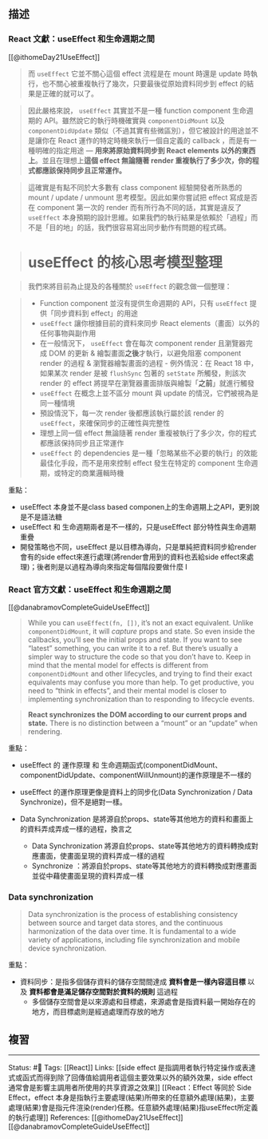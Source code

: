 ## 描述

### React 文獻：useEffect 和生命週期之間
[[@ithomeDay21UseEffect]]

> 而 `useEffect` 它並不關心這個 effect 流程是在 mount 時還是 update 時執行，也不關心被重複執行了幾次，只要最後從原始資料同步到 effect 的結果是正確的就可以了。

> 因此嚴格來說， `useEffect` 其實並不是一種 function component 生命週期的 API。雖然說它的執行時機確實與 `componentDidMount` 以及 `componentDidUpdate` 類似（不過其實有些微區別），但它被設計的用途並不是讓你在 React 運作的特定時機來執行一個自定義的 callback ，而是有一種明確的指定用途 — **用來將原始資料同步到 React elements 以外的東西上**。並且在理想上**這個 effect 無論隨著 render 重複執行了多少次，你的程式都應該保持同步且正常運作。**

> 這確實是有點不同於大多數有 class component 經驗開發者所熟悉的 mount / update / unmount 思考模型。因此如果你嘗試把 effect 寫成是否在 component 第一次的 render 而有所行為不同的話，其實是違反了 `useEffect` 本身預期的設計思維。如果我們的執行結果是依賴於「過程」而不是「目的地」的話，我們很容易寫出同步動作有問題的程式碼。


> # **useEffect 的核心思考模型整理**

> 我們來將目前為止提及的各種關於 `useEffect` 的觀念做一個整理：

> -   Function component 並沒有提供生命週期的 API，只有 `useEffect` 提供「同步資料到 effect」的用途
> -   `useEffect` 讓你根據目前的資料來同步 React elements（畫面）以外的任何事物與副作用
>-   在一般情況下， `useEffect` 會在每次 component render 且瀏覽器完成 DOM 的更新 & 繪製畫面**之後**才執行，以避免阻塞 component render 的過程 & 瀏覽器繪製畫面的過程
    -   例外情況：在 React 18 中，如果某次 render 是被 `flushSync` 包著的 `setState` 所觸發，則該次 render 的 effect 將提早在瀏覽器畫面排版與繪製「**之前**」就進行觸發
> -   `useEffect` 在概念上並不區分 mount 與 update 的情況，它們被視為是同一種情境
> -   預設情況下，每一次 render 後都應該執行屬於該 render 的 `useEffect`，來確保同步的正確性與完整性
> -   理想上同一個 effect 無論隨著 render 重複被執行了多少次，你的程式都應該保持同步且正常運作
> -   `useEffect` 的 dependencies 是一種「忽略某些不必要的執行」的效能最佳化手段，而不是用來控制 effect 發生在特定的 component 生命週期，或特定的商業邏輯時機


重點：
- useEffect 本身並不是class based componen上的生命週期上之API，更別說是不是語法糖
- useEffect 和 生命週期兩者是不一樣的，只是useEffect 部分特性與生命週期重疊
- 開發策略也不同，useEffect 是以目標為導向，只是單純把資料同步給render會有的side effect來進行處理(將render會用到的資料也丟給side effect來處理)；後者則是以過程為導向來指定每個階段要做什麼
	I


### React 官方文獻：useEffect 和生命週期之間

[[@danabramovCompleteGuideUseEffect]]
> While you can `useEffect(fn, [])`, it’s not an exact equivalent. Unlike `componentDidMount`, it will _capture_ props and state. So even inside the callbacks, you’ll see the initial props and state. If you want to see “latest” something, you can write it to a ref. But there’s usually a simpler way to structure the code so that you don’t have to. Keep in mind that the mental model for effects is different from `componentDidMount` and other lifecycles, and trying to find their exact equivalents may confuse you more than help. To get productive, you need to “think in effects”, and their mental model is closer to implementing synchronization than to responding to lifecycle events.


> **React synchronizes the DOM according to our current props and state.** There is no distinction between a “mount” or an “update” when rendering.


重點：
- useEffect 的 運作原理 和 生命週期函式(componentDidMount、componentDidUpdate、componentWillUnmount)的運作原理是不一樣的
- useEffect 的運作原理更像是資料上的同步化(Data Synchronization / Data Synchronize)，但不是絕對一樣。

- Data Synchronization 是將源自於props、state等其他地方的資料和畫面上的資料弄成弄成一樣的過程，換言之
	- Data Synchronization 將源自於props、state等其他地方的資料轉換成對應畫面，使畫面呈現的資料弄成一樣的過程
	- Synchronize ：將源自於props、state等其他地方的資料轉換成對應畫面並從中藉使畫面呈現的資料弄成一樣


###  Data synchronization

> Data synchronization is the process of establishing consistency between source and target data stores, and the continuous harmonization of the data over time. It is fundamental to a wide variety of applications, including file synchronization and mobile device synchronization.

重點：
- 資料同步：是指多個儲存資料的儲存空間間達成 **資料會是一樣內容這目標** 以及 **資料都會是滿足儲存空間對於資料的規則** 這過程
	- 多個儲存空間會是以來源處和目標處，來源處會是指資料最一開始存在的地方，而目標處則是經過處理而存放的地方

## 複習


---
Status: #🌱 
Tags:
[[React]]
Links:
[[side effect 是指調用者執行特定操作或表達式或函式而得到除了回傳值給調用者這個主要效果以外的額外效果，side effect 通常會是影響主調用者所使用的共享資源之效果]]
[[React：Effect 等同於 Side Effect，effect 本身是指執行主要處理(結果)所帶來的任意額外處理(結果)，主要處理(結果)會是指元件渲染(render)任務。任意額外處理(結果)指useEffect所定義的執行處理]]
References:
[[@ithomeDay21UseEffect]]
[[@danabramovCompleteGuideUseEffect]]
